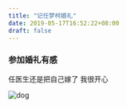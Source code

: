 ```yaml
---
title: "记任梦柯婚礼"
date: 2019-05-17T16:52:22+08:00
draft: false
---
```


### 参加婚礼有感
任医生还是把自己嫁了
我很开心

![dog](/img/dummy_wedding_photo.jpg)
